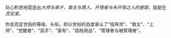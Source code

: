 处心积虑地营造出*大师与弟子、救主与罪人、开悟者与未开悟之人的差距*，就是在*否定爱*。


你会否定世俗的等级、头衔。却以世俗的态度承认了“指导灵”、“救主”、“上师”、“觉醒者”、“高手”、“富有”、“高档用品”、“管理者与被管理者”。